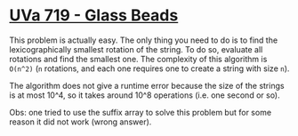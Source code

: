 # [UVa 719 - Glass Beads](https://onlinejudge.org/index.php?option=onlinejudge&page=show_problem&problem=660)

This problem is actually easy. The only thing you need to do is to find the lexicographically smallest rotation of the string. To do so, evaluate all rotations and find the smallest one. The complexity of this algorithm is `O(n^2)` (`n` rotations, and each one requires one to create a string with size `n`).

The algorithm does not give a runtime error because the size of the strings is at most 10^4, so it takes around 10^8 operations (i.e. one second or so).

Obs: one tried to use the suffix array to solve this problem but for some reason it did not work (wrong answer).

